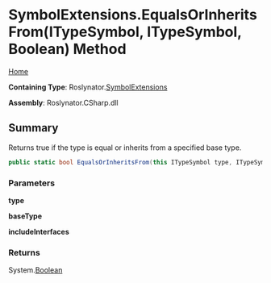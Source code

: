 <a name="_top"></a>

# SymbolExtensions\.EqualsOrInheritsFrom\(ITypeSymbol, ITypeSymbol, Boolean\) Method

[Home](../../../README.md#_top)

**Containing Type**: Roslynator\.[SymbolExtensions](../README.md#_top)

**Assembly**: Roslynator\.CSharp\.dll

## Summary

Returns true if the type is equal or inherits from a specified base type\.

```csharp
public static bool EqualsOrInheritsFrom(this ITypeSymbol type, ITypeSymbol baseType, bool includeInterfaces = false)
```

### Parameters

**type**

**baseType**

**includeInterfaces**

### Returns

System\.[Boolean](https://docs.microsoft.com/en-us/dotnet/api/system.boolean)

